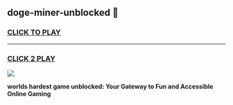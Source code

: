
## doge-miner-unblocked 👋
<h3>
<a href="https://premium.freeplayer.one?title=doge-miner-unblocked&ref=14F">CLICK TO PLAY</a></h3>
<hr>

<h3>
<a href="https://premium.freeplayer.one?title=doge-miner-unblocked&ref=14F">CLICK 2 PLAY</a>
  
</h3>

<a href="https://premium.freeplayer.one?title=doge-miner-unblocked&ref=12F/"><img src="https://clearcache.store/games.png"></a>


**worlds hardest game unblocked: Your Gateway to Fun and Accessible Online Gaming**
